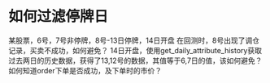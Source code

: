 # 如何过滤停牌日

某股票，6号，7号非停牌，8号-13日停牌，14日开盘
在回测时，8号出现了调仓记录，买卖不成功，如何避免？
14日开盘，使用get_daily_attribute_history获取过去两日的历史数据，获得了13,12号的数据，其值等于6,7日的值，该如何避免？
如何知道order下单是否成功，及下单时的市价？
